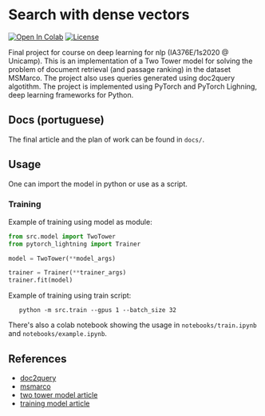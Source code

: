 # Search with dense vectors

[![Open In Colab](https://colab.research.google.com/assets/colab-badge.svg)](https://colab.research.google.com/github/RafaelGoncalves8/search-with-dense-vectors/blob/master/notebooks/Index.ipynb)
[![License](https://img.shields.io/github/license/RafaelGoncalves8/search-with-dense-vectors)](https://github.com/RafaelGoncalves8/search-with-dense-vectors/blob/master/LICENSE)

Final project for course on deep learning for nlp (IA376E/1s2020 @ Unicamp). This is an implementation of a Two Tower model for solving the problem of document retrieval (and passage ranking) in the dataset MSMarco. The project also uses queries generated using doc2query algotithm. The project is implemented using PyTorch and PyTorch Lighning, deep learning frameworks for Python.

## Docs (portuguese)

 The final article and the plan of work can be found in `docs/`.

## Usage

One can import the model in python or use as a script.

### Training

Example of training using model as module:

```python
from src.model import TwoTower
from pytorch_lightning import Trainer

model = TwoTower(**model_args)

trainer = Trainer(**trainer_args)
trainer.fit(model)
```

Example of training using train script:

```
   python -m src.train --gpus 1 --batch_size 32
 ```

There's also a colab notebook showing the usage in `notebooks/train.ipynb` and `notebooks/example.ipynb`.

## References

 - [doc2query](https://github.com/nyu-dl/dl4ir-doc2query)
 - [msmarco](https://microsoft.github.io/msmarco/)
 - [two tower model article](https://arxiv.org/abs/2002.03932)
 - [training model article](https://arxiv.org/abs/2004.04906)
